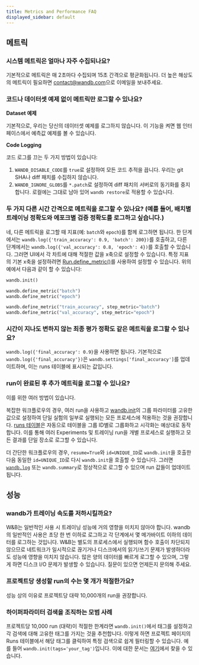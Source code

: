 ```yaml
---
title: Metrics and Performance FAQ
displayed_sidebar: default
---
```


## 메트릭

### 시스템 메트릭은 얼마나 자주 수집되나요?

기본적으로 메트릭은 매 2초마다 수집되며 15초 간격으로 평균화됩니다. 더 높은 해상도의 메트릭이 필요하면 [contact@wandb.com](mailto:contact@wandb.com)으로 이메일을 보내주세요.

### 코드나 데이터셋 예제 없이 메트릭만 로그할 수 있나요?

**Dataset 예제**

기본적으로, 우리는 당신의 데이터셋 예제를 로그하지 않습니다. 이 기능을 켜면 웹 인터페이스에서 예측값 예제를 볼 수 있습니다.

**Code Logging**

코드 로그를 끄는 두 가지 방법이 있습니다:

1. `WANDB_DISABLE_CODE`를 `true`로 설정하여 모든 코드 추적을 끕니다. 우리는 git SHA나 diff 패치를 수집하지 않습니다.
2. `WANDB_IGNORE_GLOBS`를 `*.patch`로 설정하여 diff 패치의 서버로의 동기화를 중지합니다. 로컬에는 그대로 남아 있어 `wandb restore`로 적용할 수 있습니다.

### 두 가지 다른 시간 간격으로 메트릭을 로그할 수 있나요? (예를 들어, 배치별 트레이닝 정확도와 에포크별 검증 정확도를 로그하고 싶습니다.)

네, 다른 메트릭을 로그할 때 지표(예: `batch`와 `epoch`)를 함께 로그하면 됩니다. 한 단계에서는 `wandb.log({'train_accuracy': 0.9, 'batch': 200})`를 호출하고, 다른 단계에서는 `wandb.log({'val_accuracy': 0.8, 'epoch': 4})`를 호출할 수 있습니다. 그러면 UI에서 각 차트에 대해 적절한 값을 x축으로 설정할 수 있습니다. 특정 지표의 기본 x축을 설정하려면 [Run.define_metric()](../../ref/python/run.md#define_metric)를 사용하여 설정할 수 있습니다. 위의 예에서 다음과 같이 할 수 있습니다:

```python
wandb.init()

wandb.define_metric("batch")
wandb.define_metric("epoch")

wandb.define_metric("train_accuracy", step_metric="batch")
wandb.define_metric("val_accuracy", step_metric="epoch")
```

### 시간이 지나도 변하지 않는 최종 평가 정확도 같은 메트릭을 로그할 수 있나요?

`wandb.log({'final_accuracy': 0.9}`을 사용하면 됩니다. 기본적으로 `wandb.log({'final_accuracy'})`은 `wandb.settings['final_accuracy']`를 업데이트하며, 이는 runs 테이블에 표시되는 값입니다.

### run이 완료된 후 추가 메트릭을 로그할 수 있나요?

이를 위한 여러 방법이 있습니다.

복잡한 워크플로우의 경우, 여러 run을 사용하고 [wandb.init](../track/launch.md)의 그룹 파라미터를 고유한 값으로 설정하여 단일 실험의 일부로 실행되는 모든 프로세스에 적용하는 것을 권장합니다. [runs 테이블](../app/pages/run-page.md)은 자동으로 테이블을 그룹 ID별로 그룹화하고 시각화는 예상대로 동작합니다. 이를 통해 여러 Experiments 및 트레이닝 run을 개별 프로세스로 실행하고 모든 결과를 단일 장소로 로그할 수 있습니다.

더 간단한 워크플로우의 경우, `resume=True`와 `id=UNIQUE_ID`로 `wandb.init`을 호출한 다음 동일한 `id=UNIQUE_ID`로 다시 `wandb.init`을 호출할 수 있습니다. 그러면 [`wandb.log`](../track/log/intro.md) 또는 `wandb.summary`로 정상적으로 로그할 수 있으며 run 값들이 업데이트됩니다.

## 성능

### wandb가 트레이닝 속도를 저하시킬까요?

W&B는 일반적인 사용 시 트레이닝 성능에 거의 영향을 미치지 않아야 합니다. wandb의 일반적인 사용은 초당 한 번 이하로 로그하고 각 단계에서 몇 메가바이트 이하의 데이터를 로그하는 것입니다. W&B는 별도의 프로세스에서 실행되며 함수 호출이 차단되지 않으므로 네트워크가 일시적으로 끊기거나 디스크에서의 읽기/쓰기 문제가 발생하더라도 성능에 영향을 미치지 않습니다. 많은 양의 데이터를 빠르게 로그할 수 있으며, 그렇게 하면 디스크 I/O 문제가 발생할 수 있습니다. 질문이 있으면 언제든지 문의해 주세요.

### 프로젝트당 생성할 run의 수는 몇 개가 적절한가요?

성능 상의 이유로 프로젝트당 대략 10,000개의 run을 권장합니다.

### 하이퍼파라미터 검색을 조직하는 모범 사례

프로젝트당 10,000 run (대략)이 적절한 한계라면 `wandb.init()`에서 태그를 설정하고 각 검색에 대해 고유한 태그를 가지는 것을 추천합니다. 이렇게 하면 프로젝트 페이지의 Runs 테이블에서 해당 태그를 클릭하여 특정 검색으로 쉽게 필터링할 수 있습니다. 예를 들어 `wandb.init(tags='your_tag')`입니다. 이에 대한 문서는 [여기](../../ref/python/init.md)에서 찾을 수 있습니다.